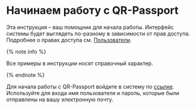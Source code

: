 # Начинаем работу с QR-Passport
Эта инструкция – ваш помощник для начала работы. Интерфейс системы будет выглядеть по-разному в зависимости от прав доступа. Подробнее о правах доступа см. [Пользователи](company/users.md#anchor).

{% note info %}

Все примеры в инструкции носят справочный характер. 

{% endnote %}

Для начала работы с QR-Passport войдите в систему по [ссылке](https://qrpassport.app/admin). Используйте для входа имя пользователя и пароль, которые были отправлены на вашу электронную почту.

<img src="" id="theme-img">

<script>
document.getElementById('theme-img').src = 
  document.body.classList.contains('theme-dark') ? 
  './_images/login_dark.png' : './_images/login.png';
</script>
